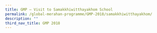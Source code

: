 ```yaml
---
title: GMP – Visit to Samakkhiwitthayakhom School
permalink: /global-merahan-programme/GMP-2018/samakkhiwitthayakhom/
description: ""
third_nav_title: GMP 2018
---
```

